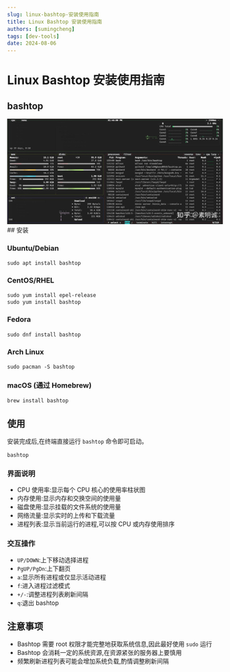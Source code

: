 ```yaml
---
slug: linux-bashtop-安装使用指南
title: Linux Bashtop 安装使用指南
authors: [sumingcheng]
tags: [dev-tools]
date: 2024-08-06
---
```


# Linux Bashtop 安装使用指南

## bashtop

![265fcc37dc81fb5e8db6aa6d1bb78f21](../image/265fcc37dc81fb5e8db6aa6d1bb78f21.jpg)## 安装

### Ubuntu/Debian

```
sudo apt install bashtop
```

### CentOS/RHEL

```
sudo yum install epel-release
sudo yum install bashtop
```

### Fedora

```
sudo dnf install bashtop
```

### Arch Linux

```
sudo pacman -S bashtop
```

### macOS (通过 Homebrew)

```
brew install bashtop
```

## 使用

安装完成后,在终端直接运行 `bashtop` 命令即可启动。

```
bashtop
```

### 界面说明

- CPU 使用率:显示每个 CPU 核心的使用率柱状图
- 内存使用:显示内存和交换空间的使用量
- 磁盘使用:显示挂载的文件系统的使用量
- 网络流量:显示实时的上传和下载流量
- 进程列表:显示当前运行的进程,可以按 CPU 或内存使用排序

### 交互操作

- `UP/DOWN`:上下移动选择进程
- `PgUP/PgDn`:上下翻页
- `a`:显示所有进程或仅显示活动进程
- `f`:进入进程过滤模式
- `+/-`:调整进程列表刷新间隔
- `q`:退出 bashtop

## 注意事项

- Bashtop 需要 root 权限才能完整地获取系统信息,因此最好使用 `sudo` 运行
- Bashtop 会消耗一定的系统资源,在资源紧张的服务器上要慎用
- 频繁刷新进程列表可能会增加系统负载,酌情调整刷新间隔
